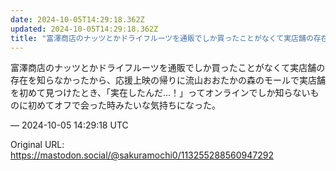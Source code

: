 ```yaml
---
date: 2024-10-05T14:29:18.362Z
updated: 2024-10-05T14:29:18.362Z
title: "富澤商店のナッツとかドライフルーツを通販でしか買ったことがなくて実店舗の存在を知[...]"
---
```


<p>富澤商店のナッツとかドライフルーツを通販でしか買ったことがなくて実店舗の存在を知らなかったから、応援上映の帰りに流山おおたかの森のモールで実店舗を初めて見つけたとき、「実在したんだ…！」ってオンラインでしか知らないものに初めてオフで会った時みたいな気持ちになった。</p>

&mdash; 2024-10-05 14:29:18 UTC

Original URL: https://mastodon.social/@sakuramochi0/113255288560947292
